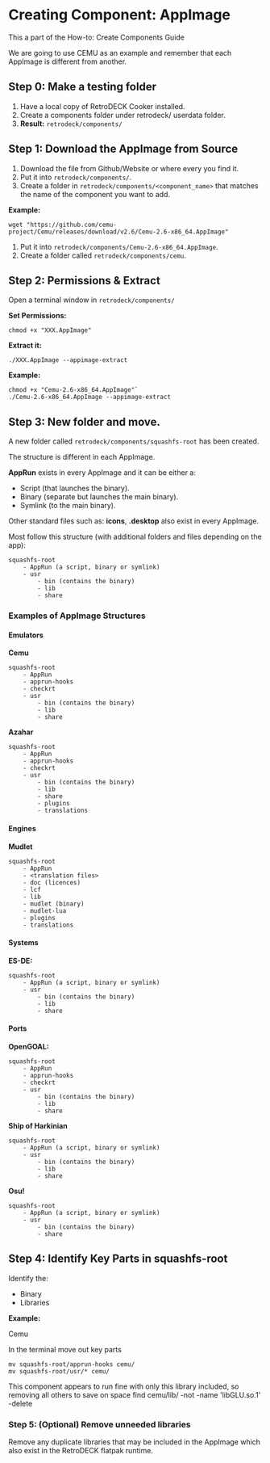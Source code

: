 # Creating Component: AppImage

This a part of the How-to: Create Components Guide

We are going to use CEMU as an example and remember that each AppImage is different from another. 

## Step 0: Make a testing folder 

1. Have a local copy of RetroDECK Cooker installed.
2. Create a components folder under retrodeck/ userdata folder.
3. **Result:** `retrodeck/components/`

## Step 1: Download the AppImage from Source

1. Download the file from Github/Website or where every you find it.
2. Put it into `retrodeck/components/`.
3. Create a folder in `retrodeck/components/<component_name>` that matches the name of the component you want to add.

**Example:**


```
wget "https://github.com/cemu-project/Cemu/releases/download/v2.6/Cemu-2.6-x86_64.AppImage"
```

1. Put it into `retrodeck/components/Cemu-2.6-x86_64.AppImage`.
2. Create a folder called `retrodeck/components/cemu`.


## Step 2: Permissions & Extract 

Open a terminal window in `retrodeck/components/`

**Set Permissions:**

```
chmod +x "XXX.AppImage"
```

**Extract it:**

```
./XXX.AppImage --appimage-extract
```

**Example:**

```
chmod +x "Cemu-2.6-x86_64.AppImage"`
./Cemu-2.6-x86_64.AppImage --appimage-extract
```

## Step 3: New folder and move.

A new folder called `retrodeck/components/squashfs-root` has been created.

The structure is different in each AppImage.

**AppRun** exists in every AppImage and it can be either a:

- Script (that launches the binary).
- Binary (separate but launches the main binary).
- Symlink (to the main binary).

Other standard files such as: **icons**, **.desktop** also exist in every AppImage. 

Most follow this structure (with additional folders and files depending on the app):

```
squashfs-root
    - AppRun (a script, binary or symlink)
    - usr
        - bin (contains the binary)
        - lib   
        - share
```

### Examples of AppImage Structures

#### Emulators 

**Cemu**

```
squashfs-root
    - AppRun
    - apprun-hooks
    - checkrt
    - usr
        - bin (contains the binary)
        - lib   
        - share
```

**Azahar**

```
squashfs-root
    - AppRun 
    - apprun-hooks
    - checkrt
    - usr
        - bin (contains the binary)
        - lib   
        - share
        - plugins
        - translations
```

#### Engines 

**Mudlet**

```
squashfs-root
    - AppRun 
    - <translation files>
    - doc (licences)
    - lcf
    - lib
    - mudlet (binary)
    - mudlet-lua
    - plugins
    - translations
```

#### Systems

**ES-DE:**

```
squashfs-root
    - AppRun (a script, binary or symlink)
    - usr
        - bin (contains the binary)
        - lib   
        - share
```

#### Ports 

**OpenGOAL:**

```
squashfs-root
    - AppRun
    - apprun-hooks
    - checkrt
    - usr
        - bin (contains the binary)
        - lib   
        - share
```

**Ship of Harkinian**

```
squashfs-root
    - AppRun (a script, binary or symlink)
    - usr
        - bin (contains the binary)
        - lib   
        - share
```

**Osu!**

```
squashfs-root
    - AppRun (a script, binary or symlink)
    - usr
        - bin (contains the binary)  
        - share
```
        
## Step 4: Identify Key Parts in squashfs-root

Identify the:

- Binary
- Libraries

**Example:**

Cemu

In the terminal move out key parts 

```
mv squashfs-root/apprun-hooks cemu/
mv squashfs-root/usr/* cemu/
```

This component appears to run fine with only this library included, so removing all others to save on space
find cemu/lib/ -not -name 'libGLU.so.1' -delete
 
### Step 5: (Optional) Remove unneeded libraries

Remove any duplicate libraries that may be included in the AppImage which also exist in the RetroDECK flatpak runtime.

